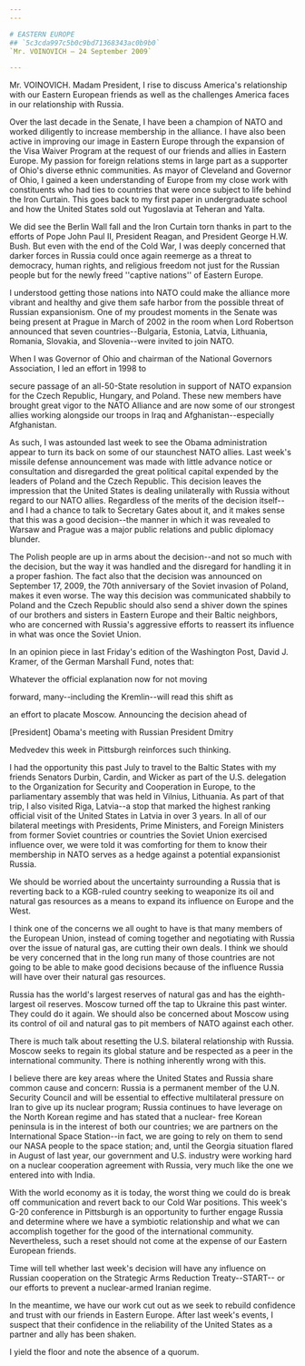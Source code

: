 ```yaml
---
---

# EASTERN EUROPE
## `5c3cda997c5b0c9bd71368343ac0b9b0`
`Mr. VOINOVICH — 24 September 2009`

---
```



Mr. VOINOVICH. Madam President, I rise to discuss America's 
relationship with our Eastern European friends as well as the 
challenges America faces in our relationship with Russia.

Over the last decade in the Senate, I have been a champion of NATO 
and worked diligently to increase membership in the alliance. I have 
also been active in improving our image in Eastern Europe through the 
expansion of the Visa Waiver Program at the request of our friends and 
allies in Eastern Europe. My passion for foreign relations stems in 
large part as a supporter of Ohio's diverse ethnic communities. As 
mayor of Cleveland and Governor of Ohio, I gained a keen understanding 
of Europe from my close work with constituents who had ties to 
countries that were once subject to life behind the Iron Curtain. This 
goes back to my first paper in undergraduate school and how the United 
States sold out Yugoslavia at Teheran and Yalta.

We did see the Berlin Wall fall and the Iron Curtain torn thanks in 
part to the efforts of Pope John Paul II, President Reagan, and 
President George H.W. Bush. But even with the end of the Cold War, I 
was deeply concerned that darker forces in Russia could once again 
reemerge as a threat to democracy, human rights, and religious freedom 
not just for the Russian people but for the newly freed ''captive 
nations'' of Eastern Europe.

I understood getting those nations into NATO could make the alliance 
more vibrant and healthy and give them safe harbor from the possible 
threat of Russian expansionism. One of my proudest moments in the 
Senate was being present at Prague in March of 2002 in the room when 
Lord Robertson announced that seven countries--Bulgaria, Estonia, 
Latvia, Lithuania, Romania, Slovakia, and Slovenia--were invited to 
join NATO.

When I was Governor of Ohio and chairman of the National Governors 
Association, I led an effort in 1998 to


secure passage of an all-50-State resolution in support of NATO 
expansion for the Czech Republic, Hungary, and Poland. These new 
members have brought great vigor to the NATO Alliance and are now some 
of our strongest allies working alongside our troops in Iraq and 
Afghanistan--especially Afghanistan.

As such, I was astounded last week to see the Obama administration 
appear to turn its back on some of our staunchest NATO allies. Last 
week's missile defense announcement was made with little advance notice 
or consultation and disregarded the great political capital expended by 
the leaders of Poland and the Czech Republic. This decision leaves the 
impression that the United States is dealing unilaterally with Russia 
without regard to our NATO allies. Regardless of the merits of the 
decision itself--and I had a chance to talk to Secretary Gates about 
it, and it makes sense that this was a good decision--the manner in 
which it was revealed to Warsaw and Prague was a major public relations 
and public diplomacy blunder.

The Polish people are up in arms about the decision--and not so much 
with the decision, but the way it was handled and the disregard for 
handling it in a proper fashion. The fact also that the decision was 
announced on September 17, 2009, the 70th anniversary of the Soviet 
invasion of Poland, makes it even worse. The way this decision was 
communicated shabbily to Poland and the Czech Republic should also send 
a shiver down the spines of our brothers and sisters in Eastern Europe 
and their Baltic neighbors, who are concerned with Russia's aggressive 
efforts to reassert its influence in what was once the Soviet Union.

In an opinion piece in last Friday's edition of the Washington Post, 
David J. Kramer, of the German Marshall Fund, notes that:




 Whatever the official explanation now for not moving 


 forward, many--including the Kremlin--will read this shift as 


 an effort to placate Moscow. Announcing the decision ahead of 


 [President] Obama's meeting with Russian President Dmitry 


 Medvedev this week in Pittsburgh reinforces such thinking.


I had the opportunity this past July to travel to the Baltic States 
with my friends Senators Durbin, Cardin, and Wicker as part of the U.S. 
delegation to the Organization for Security and Cooperation in Europe, 
to the parliamentary assembly that was held in Vilnius, Lithuania. As 
part of that trip, I also visited Riga, Latvia--a stop that marked the 
highest ranking official visit of the United States in Latvia in over 3 
years. In all of our bilateral meetings with Presidents, Prime 
Ministers, and Foreign Ministers from former Soviet countries or 
countries the Soviet Union exercised influence over, we were told it 
was comforting for them to know their membership in NATO serves as a 
hedge against a potential expansionist Russia.

We should be worried about the uncertainty surrounding a Russia that 
is reverting back to a KGB-ruled country seeking to weaponize its oil 
and natural gas resources as a means to expand its influence on Europe 
and the West.

I think one of the concerns we all ought to have is that many members 
of the European Union, instead of coming together and negotiating with 
Russia over the issue of natural gas, are cutting their own deals. I 
think we should be very concerned that in the long run many of those 
countries are not going to be able to make good decisions because of 
the influence Russia will have over their natural gas resources.

Russia has the world's largest reserves of natural gas and has the 
eighth-largest oil reserves. Moscow turned off the tap to Ukraine this 
past winter. They could do it again. We should also be concerned about 
Moscow using its control of oil and natural gas to pit members of NATO 
against each other.

There is much talk about resetting the U.S. bilateral relationship 
with Russia. Moscow seeks to regain its global stature and be respected 
as a peer in the international community. There is nothing inherently 
wrong with this.

I believe there are key areas where the United States and Russia 
share common cause and concern: Russia is a permanent member of the 
U.N. Security Council and will be essential to effective multilateral 
pressure on Iran to give up its nuclear program; Russia continues to 
have leverage on the North Korean regime and has stated that a nuclear-
free Korean peninsula is in the interest of both our countries; we are 
partners on the International Space Station--in fact, we are going to 
rely on them to send our NASA people to the space station; and, until 
the Georgia situation flared in August of last year, our government and 
U.S. industry were working hard on a nuclear cooperation agreement with 
Russia, very much like the one we entered into with India.

With the world economy as it is today, the worst thing we could do is 
break off communication and revert back to our Cold War positions. This 
week's G-20 conference in Pittsburgh is an opportunity to further 
engage Russia and determine where we have a symbiotic relationship and 
what we can accomplish together for the good of the international 
community. Nevertheless, such a reset should not come at the expense of 
our Eastern European friends.

Time will tell whether last week's decision will have any influence 
on Russian cooperation on the Strategic Arms Reduction Treaty--START--
or our efforts to prevent a nuclear-armed Iranian regime.

In the meantime, we have our work cut out as we seek to rebuild 
confidence and trust with our friends in Eastern Europe. After last 
week's events, I suspect that their confidence in the reliability of 
the United States as a partner and ally has been shaken.

I yield the floor and note the absence of a quorum.